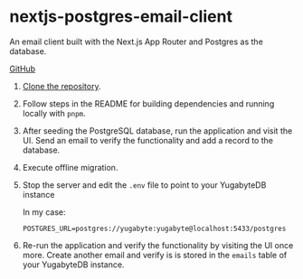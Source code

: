 # nextjs-postgres-email-client

An email client built with the Next.js App Router and Postgres as the database.

[GitHub](https://github.com/leerob/nextjs-postgres-email-client)

1. [Clone the repository](https://github.com/leerob/next-email-client).
2. Follow steps in the README for building dependencies and running locally with `pnpm`.
3. After seeding the PostgreSQL database, run the application and visit the UI. Send an email to verify the functionality and add a record to the database.
4. Execute offline migration.
5. Stop the server and edit the `.env` file to point to your YugabyteDB instance

   In my case:

   ```
   POSTGRES_URL=postgres://yugabyte:yugabyte@localhost:5433/postgres
   ```

6. Re-run the application and verify the functionality by visiting the UI once more. Create another email and verify is is stored in the `emails` table of your YugabyteDB instance.
